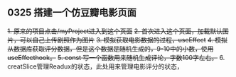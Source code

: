 ## 0325 搭建一个仿豆瓣电影页面

~~1. 原来的项目点击/myProject进入到这个页面~~
~~2. 首次进入这个页面，加载默认图片，可以自己上传剧照作为图片~~
~~3. 模拟获取电影数据的过程，useEffect~~
~~4. 模拟从数据库获取评分数据，但是这个数据是随机生成的，9-10中的小数，使用useEffecthook。~~
~~5. const 写一个函数用来随机生成评论，字数100字左右。~~
6. creatSlice管理Readux的状态，此处用来管理电影评分的状态，

